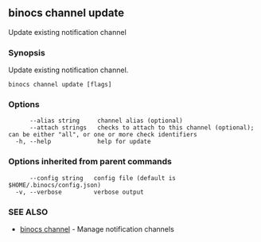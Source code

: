 ## binocs channel update

Update existing notification channel

### Synopsis


Update existing notification channel.


```
binocs channel update [flags]
```

### Options

```
      --alias string     channel alias (optional)
      --attach strings   checks to attach to this channel (optional); can be either "all", or one or more check identifiers
  -h, --help             help for update
```

### Options inherited from parent commands

```
      --config string   config file (default is $HOME/.binocs/config.json)
  -v, --verbose         verbose output
```

### SEE ALSO

* [binocs channel](binocs_channel.md)	 - Manage notification channels

